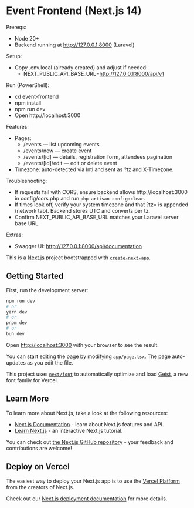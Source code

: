 # Event Frontend (Next.js 14)

Prereqs:
- Node 20+
- Backend running at http://127.0.0.1:8000 (Laravel)

Setup:
- Copy .env.local (already created) and adjust if needed:
  - NEXT_PUBLIC_API_BASE_URL=http://127.0.0.1:8000/api/v1

Run (PowerShell):
- cd event-frontend
- npm install
- npm run dev
- Open http://localhost:3000

Features:
- Pages:
  - /events — list upcoming events
  - /events/new — create event
  - /events/[id] — details, registration form, attendees pagination
  - /events/[id]/edit — edit or delete event
- Timezone: auto-detected via Intl and sent as ?tz and X-Timezone.

Troubleshooting:
- If requests fail with CORS, ensure backend allows http://localhost:3000 in config/cors.php and run `php artisan config:clear`.
- If times look off, verify your system timezone and that ?tz= is appended (network tab). Backend stores UTC and converts per tz.
- Confirm NEXT_PUBLIC_API_BASE_URL matches your Laravel server base URL.

Extras:
- Swagger UI: http://127.0.0.1:8000/api/documentation

This is a [Next.js](https://nextjs.org) project bootstrapped with [`create-next-app`](https://nextjs.org/docs/app/api-reference/cli/create-next-app).

## Getting Started

First, run the development server:

```bash
npm run dev
# or
yarn dev
# or
pnpm dev
# or
bun dev
```

Open [http://localhost:3000](http://localhost:3000) with your browser to see the result.

You can start editing the page by modifying `app/page.tsx`. The page auto-updates as you edit the file.

This project uses [`next/font`](https://nextjs.org/docs/app/building-your-application/optimizing/fonts) to automatically optimize and load [Geist](https://vercel.com/font), a new font family for Vercel.

## Learn More

To learn more about Next.js, take a look at the following resources:

- [Next.js Documentation](https://nextjs.org/docs) - learn about Next.js features and API.
- [Learn Next.js](https://nextjs.org/learn) - an interactive Next.js tutorial.

You can check out [the Next.js GitHub repository](https://github.com/vercel/next.js) - your feedback and contributions are welcome!

## Deploy on Vercel

The easiest way to deploy your Next.js app is to use the [Vercel Platform](https://vercel.com/new?utm_medium=default-template&filter=next.js&utm_source=create-next-app&utm_campaign=create-next-app-readme) from the creators of Next.js.

Check out our [Next.js deployment documentation](https://nextjs.org/docs/app/building-your-application/deploying) for more details.
